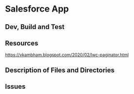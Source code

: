 # Salesforce App

## Dev, Build and Test

## Resources
https://vkambham.blogspot.com/2020/02/lwc-paginator.html

## Description of Files and Directories

## Issues